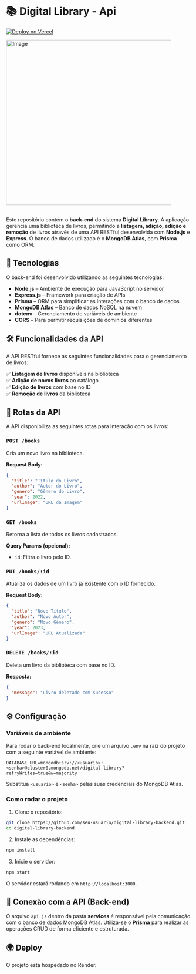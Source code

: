 # 📚 Digital Library - Api

[![Deploy no Vercel](https://img.shields.io/badge/Vercel-Digital--Library-blue)](https://digital-library-lizmann.vercel.app/)

<img width="450" alt="Image" src="https://github.com/user-attachments/assets/0f4bab9d-5640-48e4-b6bd-2185c9cef2bd" />
<br><br>

Este repositório contém o **back-end** do sistema **Digital Library**. A aplicação gerencia uma biblioteca de livros, permitindo a **listagem, adição, edição e remoção** de livros através de uma API RESTful desenvolvida com **Node.js** e **Express**. O banco de dados utilizado é o **MongoDB Atlas**, com **Prisma** como ORM.

## 🚀 Tecnologias

O back-end foi desenvolvido utilizando as seguintes tecnologias:

- **Node.js** – Ambiente de execução para JavaScript no servidor
- **Express.js** – Framework para criação de APIs
- **Prisma** – ORM para simplificar as interações com o banco de dados
- **MongoDB Atlas** – Banco de dados NoSQL na nuvem
- **dotenv** – Gerenciamento de variáveis de ambiente
- **CORS** – Para permitir requisições de domínios diferentes

## 🛠️ Funcionalidades da API

A API RESTful fornece as seguintes funcionalidades para o gerenciamento de livros:

✅ **Listagem de livros** disponíveis na biblioteca  
✅ **Adição de novos livros** ao catálogo  
✅ **Edição de livros** com base no ID  
✅ **Remoção de livros** da biblioteca  

## 🔗 Rotas da API

A API disponibiliza as seguintes rotas para interação com os livros:

### `POST /books`
Cria um novo livro na biblioteca.

**Request Body:**

```json
{
  "title": "Título do Livro",
  "author": "Autor do Livro",
  "genero": "Gênero do Livro",
  "year": 2022,
  "urlImage": "URL da Imagem"
}
```

### `GET /books`
Retorna a lista de todos os livros cadastrados.

**Query Params (opcional):**

- `id`: Filtra o livro pelo ID.

### `PUT /books/:id`
Atualiza os dados de um livro já existente com o ID fornecido.

**Request Body:**

```json
{
  "title": "Novo Título",
  "author": "Novo Autor",
  "genero": "Novo Gênero",
  "year": 2023,
  "urlImage": "URL Atualizada"
}
```

### `DELETE /books/:id`
Deleta um livro da biblioteca com base no ID.

**Resposta:**

```json
{
  "message": "Livro deletado com sucesso"
}
```

## ⚙️ Configuração

### Variáveis de ambiente

Para rodar o back-end localmente, crie um arquivo `.env` na raiz do projeto com a seguinte variável de ambiente:

```plaintext
DATABASE_URL=mongodb+srv://<usuario>:<senha>@cluster0.mongodb.net/digital-library?retryWrites=true&w=majority
```

Substitua `<usuario>` e `<senha>` pelas suas credenciais do MongoDB Atlas.

### Como rodar o projeto

1. Clone o repositório:

```bash
git clone https://github.com/seu-usuario/digital-library-backend.git
cd digital-library-backend
```

2. Instale as dependências:

```bash
npm install
```

3. Inicie o servidor:

```bash
npm start
```

O servidor estará rodando em `http://localhost:3000`.


## 🔗 Conexão com a API (Back-end)

O arquivo `api.js` dentro da pasta **services** é responsável pela comunicação com o banco de dados MongoDB Atlas. Utiliza-se o **Prisma** para realizar as operações CRUD de forma eficiente e estruturada.

## 🌍 Deploy
O projeto está hospedado no Render.



